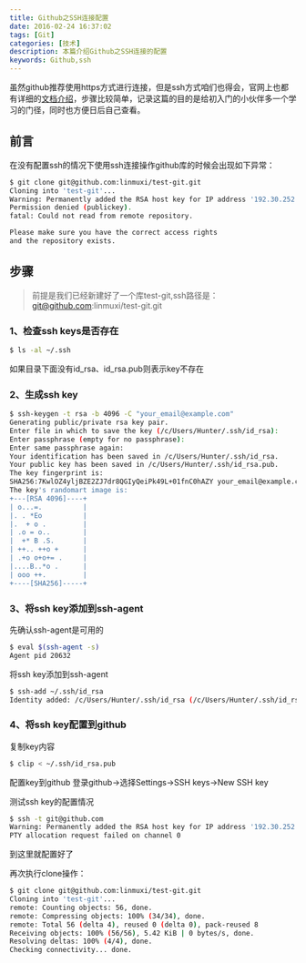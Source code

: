 ```yaml
---
title: Github之SSH连接配置
date: 2016-02-24 16:37:02
tags: [Git]
categories: [技术]
description: 本篇介绍Github之SSH连接的配置
keywords: Github,ssh
---
```

虽然github推荐使用https方式进行连接，但是ssh方式咱们也得会，官网上也都有详细的[文档介绍](https://help.github.com/articles/testing-your-ssh-connection/)，步骤比较简单，记录这篇的目的是给初入门的小伙伴多一个学习的门径，同时也方便日后自己查看。
<!--more-->
## **前言**
在没有配置ssh的情况下使用ssh连接操作github库的时候会出现如下异常：
~~~bash
$ git clone git@github.com:linmuxi/test-git.git
Cloning into 'test-git'...
Warning: Permanently added the RSA host key for IP address '192.30.252.129' to the list of known hosts.
Permission denied (publickey).
fatal: Could not read from remote repository.

Please make sure you have the correct access rights
and the repository exists.
~~~~

## **步骤**
>前提是我们已经新建好了一个库test-git,ssh路径是：git@github.com:linmuxi/test-git.git

### **1、检查ssh keys是否存在**
~~~bash
$ ls -al ~/.ssh
~~~
如果目录下面没有id_rsa、id_rsa.pub则表示key不存在

### **2、生成ssh key**
~~~bash
$ ssh-keygen -t rsa -b 4096 -C "your_email@example.com"
Generating public/private rsa key pair.
Enter file in which to save the key (/c/Users/Hunter/.ssh/id_rsa):
Enter passphrase (empty for no passphrase):
Enter same passphrase again:
Your identification has been saved in /c/Users/Hunter/.ssh/id_rsa.
Your public key has been saved in /c/Users/Hunter/.ssh/id_rsa.pub.
The key fingerprint is:
SHA256:7KwlOZ4yljBZE2ZJ7dr8QGIyQeiPk49L+01fnC0hAZY your_email@example.com
The key's randomart image is:
+---[RSA 4096]----+
| o...=.          |
|. . *Eo          |
|.  + o .         |
| .o = o..        |
|  +* B .S.       |
| ++.. ++o +      |
| .+o o+o+= .     |
|....B..*o .      |
| ooo ++.         |
+----[SHA256]-----+
~~~

### **3、将ssh key添加到ssh-agent**
先确认ssh-agent是可用的
~~~bash
$ eval $(ssh-agent -s)
Agent pid 20632
~~~
将ssh key添加到ssh-agent
~~~bash
$ ssh-add ~/.ssh/id_rsa
Identity added: /c/Users/Hunter/.ssh/id_rsa (/c/Users/Hunter/.ssh/id_rsa)
~~~

### **4、将ssh key配置到github**
复制key内容
~~~bash
$ clip < ~/.ssh/id_rsa.pub
~~~

配置key到github
登录github->选择Settings->SSH keys->New SSH key

测试ssh key的配置情况
~~~bash
$ ssh -t git@github.com
Warning: Permanently added the RSA host key for IP address '192.30.252.128' to the list of known hosts.
PTY allocation request failed on channel 0
~~~

到这里就配置好了

再次执行clone操作：
~~~bash
$ git clone git@github.com:linmuxi/test-git.git
Cloning into 'test-git'...
remote: Counting objects: 56, done.
remote: Compressing objects: 100% (34/34), done.
remote: Total 56 (delta 4), reused 0 (delta 0), pack-reused 8
Receiving objects: 100% (56/56), 5.42 KiB | 0 bytes/s, done.
Resolving deltas: 100% (4/4), done.
Checking connectivity... done.
~~~
